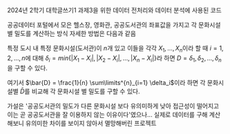 2024년 2학기 대학글쓰기1 과제3을 위한 데이터 전처리와 데이터 분석에 사용된 코드

공공데이터 포털에서 모은 헬스장, 영화관, 공공도서관의 좌표값을 가지고 각 문화시설 별 밀도를 계산하는 방식
자세한 방법은 다음과 같음

특정 도시 내 특정 문화시설(도서관)이 $n$개 있고 이들을 각각 $X_1, \ldots, X_n$이라 할 때 $i = 1,2,\ldots, n$에 대해 $\delta_i = min\{ |X_1 - X_i|, |X_2 - X_i|, \ldots, |X_n - X_i|\}$라 하면 $D = {\delta_1, \delta_2, \ldots, \delta_n}$을 구할 수 있다.

여기서 $\bar{D} = \frac{1}{n} \sum\limits^{n}_{i=1} \delta_i$이라 하면 각 문화시설별 $\bar{D}$를 비교해 각 문화시설 별 밀도를 구할 수 있다.

가설은 '공공도서관의 밀도가 다른 문화시설 보다 유의미하게 낮아 접근성이 떨어지고 이는 곧 공공도서관을 잘 이용하지 않는 이유이다'였으나...
실제로 데이터를 구해 계산해보니 유의미한 차이를 보이지 않아서 멸망해버린 프로젝트
